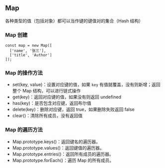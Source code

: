 ## Map
各种类型的值（包括对象）都可以当作键的键值对的集合（Hash 结构）
### Map 创建
```
const map = new Map([
  ['name', '张三'],
  ['title', 'Author']
]);
```
### Map 的操作方法
- set(key, value)：设置对应键的值，如果 `key` 有值就覆盖，没有则新增；返回整个 Map 结构，可以进行链式操作
- get(key)：返回对应键的值，如果没有则返回 undefined
- has(key)：是否包含对应键，返回布尔值
- delete(key)：删除对应键，返回 true，如果删除失败返回 false
- clear()：清除所有成员，没有返回值

### Map 的遍历方法
- Map.prototype.keys()：返回键名的遍历器。
- Map.prototype.values()：返回键值的遍历器。
- Map.prototype.entries()：返回所有成员的遍历器。
- Map.prototype.forEach()：遍历 Map 的所有成员。
